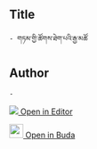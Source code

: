 ## Title
	- གཏམ་གྱི་ཚོགས་ཐེག་པའི་རྒྱ་མཚོ

## Author
	- 



[<img src="https://img.icons8.com/color/25/000000/edit-property.png"> Open in Editor](http://editor.openpecha.org/P004610)

[<img width="25" src="https://library.bdrc.io/icons/BUDA-small.svg"> Open in Buda](https://library.bdrc.io/show/bdr:IE0OPP004610)
